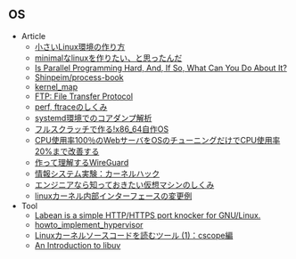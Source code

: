 ## OS

+ Article
    + [小さいLinux環境の作り方](https://speakerdeck.com/fadis/xiao-sailinuxhuan-jing-falsezuo-rifang)
    + [minimalなlinuxを作りたい、と思ったんだ](http://raphine.hatenablog.com/entry/2018/02/09/153356)
    + [Is Parallel Programming Hard, And, If So, What Can You Do About It?](https://www.kernel.org/pub/linux/kernel/people/paulmck/perfbook/perfbook.html)
    + [Shinpeim/process-book](https://github.com/Shinpeim/process-book)
    + [kernel_map](http://www.makelinux.net/kernel_map/)
    + [FTP: File Transfer Protocol](https://cr.yp.to/ftp.html)
    + [perf, ftraceのしくみ](http://mmi.hatenablog.com/entry/2018/03/04/052249)
    + [systemd環境でのコアダンプ解析](https://ryochack.hatenablog.com/entry/2018/01/07/014834)
    + [フルスクラッチで作る!x86_64自作OS](http://yuma.ohgami.jp/)
    + [CPU使用率100％のWebサーバをOSのチューニングだけでCPU使用率20%まで改善する](https://hb.matsumoto-r.jp/entry/2016/07/23/000533)
    + [作って理解するWireGuard](https://speakerdeck.com/fadis/zuo-tuteli-jie-suruwireguard)
    + [情報システム実験：カーネルハック](http://www.coins.tsukuba.ac.jp/~yas/coins/slab-kernel-2018/)
    + [エンジニアなら知っておきたい仮想マシンのしくみ](http://gihyo.jp/dev/serial/01/vm_work/0001)
    + [linuxカーネル内部インターフェースの変更例](https://qiita.com/satoru_takeuchi/items/84ce3f86920a327b5128)
+ Tool
    + [Labean is a simple HTTP/HTTPS port knocker for GNU/Linux.](https://github.com/uprt/labean)
    + [howto_implement_hypervisor](https://github.com/syuu1228/howto_implement_hypervisor)
    + [Linuxカーネルソースコードを読むツール (1)：cscope編](http://proc-cpuinfo.fixstars.com/2017/05/linux-kernel-reading-tips-cscope/)
    + [An Introduction to libuv](https://nikhilm.github.io/uvbook/)
